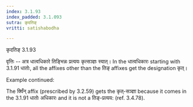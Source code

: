 ```yaml
---
index: 3.1.93
index_padded: 3.1.093
sutra: कृदतिङ्
vritti: satishabodha

---
```

 कृदतिङ् 3.1.93 


वृत्तिः -- अत्र धात्वधिकारे तिङ्भिन्नः प्रत्ययः कृत्सञ्ज्ञः स्यात्। In the धात्वधिकारः starting with 3.1.91 धातोः, all the affixes other than the तिङ् affixes get the designation कृत्। 


Example continued: 


The क्विँन् affix (prescribed by 3.2.59) gets the कृत्-सञ्ज्ञा because it comes in the 3.1.91 धातोः अधिकारः and it is not a तिङ्-प्रत्यय: (ref. 3.4.78). 